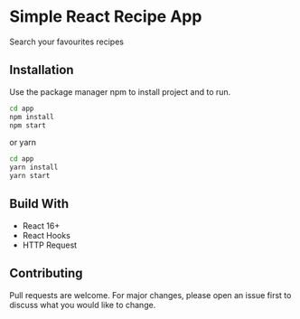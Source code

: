 # Simple React Recipe App
Search your favourites recipes



## Installation
Use the package manager npm to install project and to run.
```bash
cd app
npm install 
npm start
```
or yarn
```bash
cd app
yarn install
yarn start
```
## Build With
 * React 16+
 * React Hooks
 * HTTP Request


## Contributing
Pull requests are welcome. For major changes, please open an issue first to discuss what you would like to change.